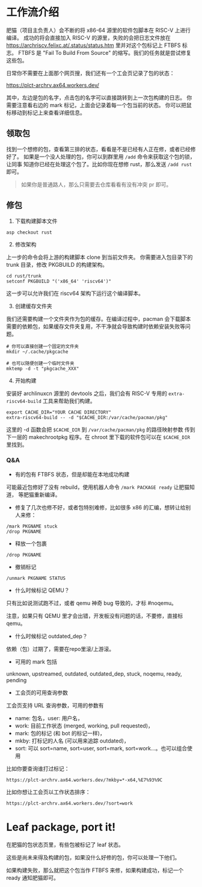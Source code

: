 # 工作流介绍

肥猫（项目主负责人）会不断的将 x86-64 源里的软件包脚本在 RISC-V 上进行编译。
成功的将会直接加入 RISC-V 的源里，失败的会把日志文件放在
<https://archriscv.felixc.at/.status/status.htm> 里并对这个包标记上 FTBFS 标志。
FTBFS 是 "Fail To Build From Source" 的缩写。我们的任务就是尝试修复这些包。

日常你不需要在上面那个网页搜，我们还有一个工会页记录了包的状态：

<https://plct-archrv.ax64.workers.dev/>

其中，左边是包的名字，点击包的名字可以直接跳转到上一次包构建的日志。
你需要注意看右边的 mark 标记，上面会记录着每一个包当前的状态。
你可以把鼠标移动到标记上来查看详细信息。

## 领取包

找到一个想修的包，查看第三排的状态，看看是不是已经有人正在修，或者已经修好了。
如果是一个没人处理的包，你可以到群里用 `/add` 命令来获取这个包的锁，让同事
知道你已经在处理这个包了。比如你现在想修 rust，那么发送 `/add rust` 即可。

> 如果你是普通路人，那么只需要去仓库看看有没有冲突 pr 即可。

## 修包

1. 下载构建脚本文件

```console
asp checkout rust
```

2. 修改架构

上一步的命令会将上游的构建脚本 clone 到当前文件夹。
你需要进入包目录下的 trunk 目录，修改 PKGBUILD 的构建架构。

```console
cd rust/trunk
setconf PKGBUILD "('x86_64' 'riscv64')"
```

这一步可以允许我们在 riscv64 架构下运行这个编译脚本。

3. 创建缓存文件夹

我们还需要构建一个文件夹作为包的缓存。在编译过程中，pacman 会下载脚本
需要的依赖包，如果缓存文件夹复用，不干净就会导致构建时依赖安装失败等问题。

```console
# 你可以直接创建一个固定的文件夹
mkdir ~/.cache/pkgcache

# 也可以随便创建一个临时文件夹
mktemp -d -t "pkgcache_XXX"
```

4. 开始构建

安装好 archlinuxcn 源里的 devtools 之后，我们会有 RISC-V 专用的
`extra-riscv64-build` 工具来帮助我们构建。

```console
export CACHE_DIR="YOUR CACHE DIRECTORY"
extra-riscv64-build -- -d "$CACHE_DIR:/var/cache/pacman/pkg"
```

这里的 -d 函数会把 `$CACHE_DIR` 到 `/var/cache/pacman/pkg` 的路径映射参数
传到下一层的 makechrootpkg 程序。在 chroot 里下载的软件包可以在 `$CACHE_DIR`
里找到。

### Q&A

* 有的包有 FTBFS 状态，但是却能在本地成功构建

可能最近包修好了没有 rebuild，使用机器人命令 `/mark PACKAGE ready` 让肥猫知道，
等肥猫重新编译。

* 修复了几次也修不好，或者包特别难修，比如很多 x86 的汇编，想转让给别人来修：

```text
/mark PKGNAME stuck
/drop PKGNAME
```

* 释放一个包裹

`/drop PKGNAME`

* 撤销标记

`/unmark PKGNAME STATUS`

* 什么时候标记 QEMU？

只有比如说测试跑不过，或者 qemu 神奇 bug 导致的，才标 #noqemu。

注意，如果只有 QEMU 里才会出错，开发板没有问题的话，不要修，直接标 qemu。

* 什么时候标记 outdated_dep？

依赖（包）过期了，需要在repo里滚/上游滚。

* 可用的 mark 包括

unknown, upstreamed, outdated, outdated_dep, stuck, noqemu, ready, pending

* 工会页的可用查询参数

工会页支持 URL 查询参数，可用的参数有

  * name: 包名，user: 用户名，
  * work: 目前工作状态 (merged, working, pull requested)，
  * mark: 包的标记 (和 bot 的标记一样)，
  * mkby: 打标记的人名 (可以用来追踪 outdated)，
  * sort: 可以 sort=name, sort=user, sort=mark, sort=work...。也可以组合使用

比如你要查询谁打过标记：

```text
https://plct-archrv.ax64.workers.dev/?mkby=*-x64,%E7%93%9C
```

比如你想让工会页以工作状态排序：

```text
https://plct-archrv.ax64.workers.dev/?sort=work
```

# Leaf package, port it!

在肥猫的包状态页里，有些包被标记了 leaf 状态。

这些是尚未来得及构建的包，如果没什么好修的包，你可以处理一下他们。

如果构建失败，那么就把这个包当作 FTBFS 来修，如果构建成功，标记一个 ready 通知肥猫即可。
